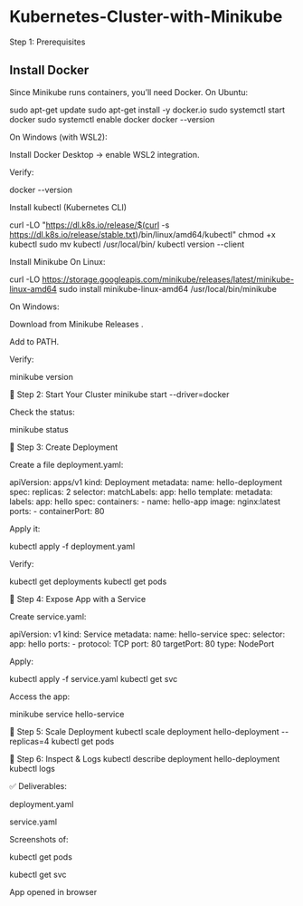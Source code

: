 # Kubernetes-Cluster-with-Minikube
Step 1: Prerequisites

Install Docker
---------------
Since Minikube runs containers, you’ll need Docker.
On Ubuntu:

sudo apt-get update
sudo apt-get install -y docker.io
sudo systemctl start docker
sudo systemctl enable docker
docker --version


On Windows (with WSL2):

Install Docker Desktop → enable WSL2 integration.

Verify:

docker --version


Install kubectl (Kubernetes CLI)

curl -LO "https://dl.k8s.io/release/$(curl -s https://dl.k8s.io/release/stable.txt)/bin/linux/amd64/kubectl"
chmod +x kubectl
sudo mv kubectl /usr/local/bin/
kubectl version --client


Install Minikube
On Linux:

curl -LO https://storage.googleapis.com/minikube/releases/latest/minikube-linux-amd64
sudo install minikube-linux-amd64 /usr/local/bin/minikube


On Windows:

Download from Minikube Releases
.

Add to PATH.

Verify:

minikube version

🔹 Step 2: Start Your Cluster
minikube start --driver=docker


Check the status:

minikube status

🔹 Step 3: Create Deployment

Create a file deployment.yaml:

apiVersion: apps/v1
kind: Deployment
metadata:
  name: hello-deployment
spec:
  replicas: 2
  selector:
    matchLabels:
      app: hello
  template:
    metadata:
      labels:
        app: hello
    spec:
      containers:
      - name: hello-app
        image: nginx:latest
        ports:
        - containerPort: 80


Apply it:

kubectl apply -f deployment.yaml


Verify:

kubectl get deployments
kubectl get pods

🔹 Step 4: Expose App with a Service

Create service.yaml:

apiVersion: v1
kind: Service
metadata:
  name: hello-service
spec:
  selector:
    app: hello
  ports:
    - protocol: TCP
      port: 80
      targetPort: 80
  type: NodePort


Apply:

kubectl apply -f service.yaml
kubectl get svc


Access the app:

minikube service hello-service

🔹 Step 5: Scale Deployment
kubectl scale deployment hello-deployment --replicas=4
kubectl get pods

🔹 Step 6: Inspect & Logs
kubectl describe deployment hello-deployment
kubectl logs <pod-name>


✅ Deliverables:

deployment.yaml

service.yaml

Screenshots of:

kubectl get pods

kubectl get svc

App opened in browser
